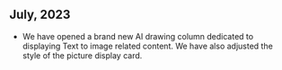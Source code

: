 ## July, 2023

- We have opened a brand new AI drawing column dedicated to displaying Text to image related content. We have also adjusted the style of the picture display card.